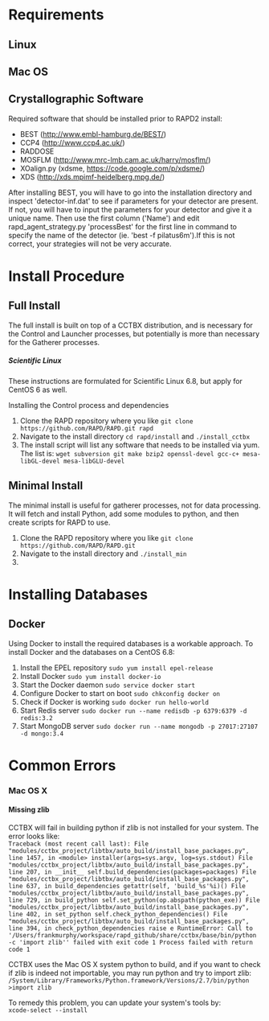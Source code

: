 # Requirements

## Linux






## Mac OS

## Crystallographic Software
Required software that should be installed prior to RAPD2 install:  
- BEST (http://www.embl-hamburg.de/BEST/)  
- CCP4 (http://www.ccp4.ac.uk/)  
- RADDOSE  
- MOSFLM (http://www.mrc-lmb.cam.ac.uk/harry/mosflm/)  
- XOalign.py (xdsme, https://code.google.com/p/xdsme/)  
- XDS (http://xds.mpimf-heidelberg.mpg.de/)  

After installing BEST, you will have to go into the installation directory and inspect
'detector-inf.dat' to see if parameters for your detector are present. If not, you will
have to input the parameters for your detector and give it a unique name. Then use the
first column ('Name') and edit rapd_agent_strategy.py 'processBest' for the first line
in command to specify the name of the detector (ie. 'best -f pilatus6m').If this is not
correct, your strategies will not be very accurate.


# Install Procedure

## Full Install
The full install is built on top of a CCTBX distribution, and is necessary for the Control and Launcher processes, but potentially is more than necessary for the Gatherer processes.

##### Scientific Linux
These instructions are formulated for Scientific Linux 6.8, but apply for CentOS 6 as well.

Installing the Control process and dependencies  
1. Clone the RAPD repository where you like `git clone https://github.com/RAPD/RAPD.git rapd`  
2. Navigate to the install directory `cd rapd/install` and `./install_cctbx`  
3. The install script will list any software that needs to be installed via yum. The list is: `wget subversion git make bzip2 openssl-devel gcc-c+ mesa-libGL-devel mesa-libGLU-devel`  


## Minimal Install
The minimal install is useful for gatherer processes, not for data processing. It will fetch and install Python, add some modules to python, and then create scripts for RAPD to use.
1. Clone the RAPD repository where you like `git clone https://github.com/RAPD/RAPD.git`
2. Navigate to the install directory and `./install_min`
3.







# Installing Databases
## Docker
Using Docker to install the required databases is a workable approach. To install Docker and the databases on a CentOS 6.8:  
1. Install the EPEL repository `sudo yum install epel-release`  
2. Install Docker `sudo yum install docker-io`  
3. Start the Docker daemon `sudo service docker start`  
4. Configure Docker to start on boot `sudo chkconfig docker on`  
5. Check if Docker is working `sudo docker run hello-world`  
6. Start Redis server `sudo docker run --name redisdb -p 6379:6379 -d redis:3.2`  
7. Start MongoDB server `sudo docker run --name mongodb -p 27017:27107 -d mongo:3.4`  




# Common Errors
### Mac OS X
#### Missing zlib
CCTBX will fail in building python if zlib is not installed for your system. The error looks like:  
`Traceback (most recent call last):
  File "modules/cctbx_project/libtbx/auto_build/install_base_packages.py", line 1457, in <module>
    installer(args=sys.argv, log=sys.stdout)
  File "modules/cctbx_project/libtbx/auto_build/install_base_packages.py", line 207, in __init__
    self.build_dependencies(packages=packages)
  File "modules/cctbx_project/libtbx/auto_build/install_base_packages.py", line 637, in build_dependencies
    getattr(self, 'build_%s'%i)()
  File "modules/cctbx_project/libtbx/auto_build/install_base_packages.py", line 729, in build_python
    self.set_python(op.abspath(python_exe))
  File "modules/cctbx_project/libtbx/auto_build/install_base_packages.py", line 402, in set_python
    self.check_python_dependencies()
  File "modules/cctbx_project/libtbx/auto_build/install_base_packages.py", line 394, in check_python_dependencies
    raise e
RuntimeError: Call to '/Users/frankmurphy/workspace/rapd_github/share/cctbx/base/bin/python -c 'import zlib'' failed with exit code 1
Process failed with return code 1`

CCTBX uses the Mac OS X system python to build, and if you want to check if zlib is indeed not importable, you may run python and try to import zlib:  
`/System/Library/Frameworks/Python.framework/Versions/2.7/bin/python`  
`>import zlib`  

To remedy this problem, you can update your system's tools by:  
`xcode-select --install`  
